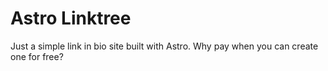# Astro Linktree

Just a simple link in bio site built with Astro. Why pay when you can create one for free?
